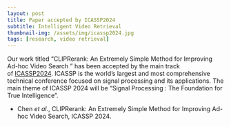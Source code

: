 ```yaml
---
layout: post
title: Paper accepted by ICASSP2024
subtitle: Intelligent Video Retrieval
thumbnail-img: /assets/img/icassp2024.jpg
tags: [research, video retrieval]
---
```


Our work titled “CLIPRerank: An Extremely Simple Method for Improving Ad-hoc Video Search
” has been accepted by the main track of [ICASSP2024]( https://2024.ieeeicassp.org/). ICASSP is the world’s largest and most comprehensive technical conference focused on signal processing and its applications. The main theme of ICASSP 2024 will be “Signal Processing : The Foundation for True Intelligence”.

+ Chen *et al.*, CLIPRerank: An Extremely Simple Method for Improving Ad-hoc Video Search, ICASSP 2024.  
